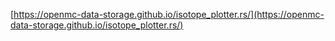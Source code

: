 [https://openmc-data-storage.github.io/isotope_plotter.rs/](https://openmc-data-storage.github.io/isotope_plotter.rs/)